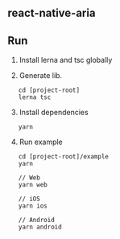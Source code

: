 ## react-native-aria

## Run

1. Install lerna and tsc globally

2. Generate lib.

```
   cd [project-root]
   lerna tsc
```

3. Install dependencies

```
   yarn
```

4. Run example

```
   cd [project-root]/example
   yarn

   // Web
   yarn web

   // iOS
   yarn ios

   // Android
   yarn android
```
